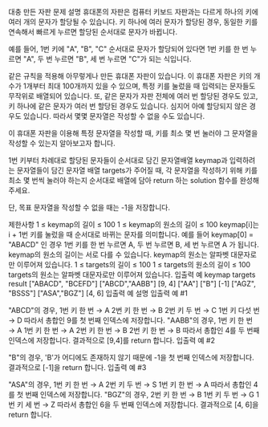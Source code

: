 대충 만든 자판
문제 설명
휴대폰의 자판은 컴퓨터 키보드 자판과는 다르게 하나의 키에 여러 개의 문자가 할당될 수 있습니다. 키 하나에 여러 문자가 할당된 경우, 동일한 키를 연속해서 빠르게 누르면 할당된 순서대로 문자가 바뀝니다.

예를 들어, 1번 키에 "A", "B", "C" 순서대로 문자가 할당되어 있다면 1번 키를 한 번 누르면 "A", 두 번 누르면 "B", 세 번 누르면 "C"가 되는 식입니다.

같은 규칙을 적용해 아무렇게나 만든 휴대폰 자판이 있습니다. 이 휴대폰 자판은 키의 개수가 1개부터 최대 100개까지 있을 수 있으며, 특정 키를 눌렀을 때 입력되는 문자들도 무작위로 배열되어 있습니다. 또, 같은 문자가 자판 전체에 여러 번 할당된 경우도 있고, 키 하나에 같은 문자가 여러 번 할당된 경우도 있습니다. 심지어 아예 할당되지 않은 경우도 있습니다. 따라서 몇몇 문자열은 작성할 수 없을 수도 있습니다.

이 휴대폰 자판을 이용해 특정 문자열을 작성할 때, 키를 최소 몇 번 눌러야 그 문자열을 작성할 수 있는지 알아보고자 합니다.

1번 키부터 차례대로 할당된 문자들이 순서대로 담긴 문자열배열 keymap과 입력하려는 문자열들이 담긴 문자열 배열 targets가 주어질 때, 각 문자열을 작성하기 위해 키를 최소 몇 번씩 눌러야 하는지 순서대로 배열에 담아 return 하는 solution 함수를 완성해 주세요.

단, 목표 문자열을 작성할 수 없을 때는 -1을 저장합니다.

제한사항
1 ≤ keymap의 길이 ≤ 100
1 ≤ keymap의 원소의 길이 ≤ 100
keymap[i]는 i + 1번 키를 눌렀을 때 순서대로 바뀌는 문자를 의미합니다.
예를 들어 keymap[0] = "ABACD" 인 경우 1번 키를 한 번 누르면 A, 두 번 누르면 B, 세 번 누르면 A 가 됩니다.
keymap의 원소의 길이는 서로 다를 수 있습니다.
keymap의 원소는 알파벳 대문자로만 이루어져 있습니다.
1 ≤ targets의 길이 ≤ 100
1 ≤ targets의 원소의 길이 ≤ 100
targets의 원소는 알파벳 대문자로만 이루어져 있습니다.
입출력 예
keymap	targets	result
["ABACD", "BCEFD"]	["ABCD","AABB"]	[9, 4]
["AA"]	["B"]	[-1]
["AGZ", "BSSS"]	["ASA","BGZ"]	[4, 6]
입출력 예 설명
입출력 예 #1

"ABCD"의 경우,
1번 키 한 번 → A
2번 키 한 번 → B
2번 키 두 번 → C
1번 키 다섯 번 → D
따라서 총합인 9를 첫 번째 인덱스에 저장합니다.
"AABB"의 경우,
1번 키 한 번 → A
1번 키 한 번 → A
2번 키 한 번 → B
2번 키 한 번 → B
따라서 총합인 4를 두 번째 인덱스에 저장합니다.
결과적으로 [9,4]를 return 합니다.
입출력 예 #2

"B"의 경우, 'B'가 어디에도 존재하지 않기 때문에 -1을 첫 번째 인덱스에 저장합니다.
결과적으로 [-1]을 return 합니다.
입출력 예 #3

"ASA"의 경우,
1번 키 한 번 → A
2번 키 두 번 → S
1번 키 한 번 → A
따라서 총합인 4를 첫 번째 인덱스에 저장합니다.
"BGZ"의 경우,
2번 키 한 번 → B
1번 키 두 번 → G
1번 키 세 번 → Z
따라서 총합인 6을 두 번째 인덱스에 저장합니다.
결과적으로 [4, 6]을 return 합니다.